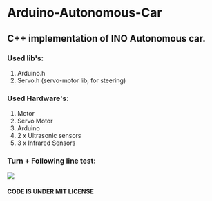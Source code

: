 # Arduino-Autonomous-Car

## C++ implementation of INO Autonomous car. 

### Used lib's:

1. Arduino.h 
2. Servo.h (servo-motor lib, for steering)

### Used Hardware's:

1. Motor
2. Servo Motor
3. Arduino
4. 2 x Ultrasonic sensors
5. 3 x Infrared Sensors
 
### Turn + Following line test:
![](https://github.com/nikselko/arduino-autonomous-car/assets/46798613/cbabe607-4d60-4c61-978a-9657e5dd7baa)

#### CODE IS UNDER MIT LICENSE

